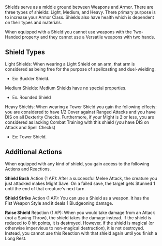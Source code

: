 Shields serve as a middle ground between Weapons and Armor. There are three types of shields: Light, Medium, and Heavy. There primary purpose is to increase your Armor Class. Shields also have health which is dependent on their types and materials. 

When equipped with a Shield you cannot use weapons with the Two-Handed property and they cannot use a Versatile weapons with two hands.

## Shield Types
Light Shields: When wearing a Light Shield on an arm, that arm is considered as being free for the purpose of spellcasting and duel-wielding. 
- Ex: Buckler Shield.

Medium Shields: Medium Shields have no special properties.
- Ex. Rounded Shield

Heavy Shields: When wearing a Tower Shield you gain the following effects: you are considered to have 1/2 Cover against Ranged Attacks and you have DIS on all Dexterity Checks. Furthermore, if your Might is 2 or less, you are considered as lacking Combat Training with this shield (you have DIS on Attack and Spell Checks)
- Ex: Tower Shield.


## Additional Actions
When equipped with any kind of shield, you gain access to the following Actions and Reactions.

**Shield Bash**
Action (1 AP): After a successful Melee Attack, the creature you just attacked makes Might Save. On a failed save, the target gets Stunned 1 until the end of that creature's next turn. 

**Shield Strike**
Action (1 AP): You can use a Shield as a weapon. It has the Fist Weapon Style and it deals 1 Bludgeoning damage.


**Raise Shield**
Reaction (1 AP): When you would take damage from an Attack (not a Saving Throw), the shield takes the damage instead. If the shield is reduced to 0 hit points, it is destroyed. However, if the shield is magical (or otherwise impervious to non-magical destruction), it is not destroyed. Instead, you cannot use this Reaction with that shield again until you finish a Long Rest.

